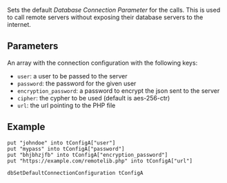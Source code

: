 Sets the default _Database Connection Parameter_ for the calls. This is used to call remote servers without exposing their database servers to the internet.

## Parameters 

An array with the connection configuration with the following keys:

- `user`: a user to be passed to the server
- `password`: the password for the given user
- `encryption_password`: a password to encrypt the json sent to the server
- `cipher`: the cypher to be used (default is aes-256-ctr)
- `url`: the url pointing to the PHP file

## Example

~~~
put "johndoe" into tConfigA["user"]
put "mypass" into tConfigA["password"]
put "bhjbhzjfb" into tConfigA["encryption_password"]
put "https://example.com/remotelib.php" into tConfigA["url"]

dbSetDefaultConnectionConfiguration tConfigA
~~~